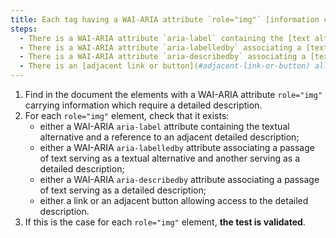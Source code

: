 ```yaml
---
title: Each tag having a WAI-ARIA attribute `role="img"` [information carrier](#image-carrier-d-information), which requires a [detailed description](#description-detaillee-image), does it satisfy any of these conditions?
steps:
  - There is a WAI-ARIA attribute `aria-label` containing the [text alternative](#textual-alternative-image) and a reference to an adjacent [detailed description](#detailed-image-description).
  - There is a WAI-ARIA attribute `aria-labelledby` associating a [text passage](#text-passage-linked-by-aria-labelledby-or-aria-describedby) acting as a [text alternative] (#alternative-textual-image) and another serving as [detailed description](#description-detailee-image).
  - There is a WAI-ARIA attribute `aria-describedby` associating a [text passage](#text-passage-linked-by-aria-labelledby-or-aria-describedby) acting as [detailed description]( #detailed-image-description).
  - There is an [adjacent link or button](#adjacent-link-or-button) allowing access to the [detailed description](#detail-image-description).
---
```


1. Find in the document the elements with a WAI-ARIA attribute `role="img"` carrying information which require a detailed description.
2. For each `role="img"` element, check that it exists:
   - either a WAI-ARIA `aria-label` attribute containing the textual alternative and a reference to an adjacent detailed description;
   - either a WAI-ARIA `aria-labelledby` attribute associating a passage of text serving as a textual alternative and another serving as a detailed description;
   - either a WAI-ARIA `aria-describedby` attribute associating a passage of text serving as a detailed description;
   - either a link or an adjacent button allowing access to the detailed description.
3. If this is the case for each `role="img"` element, **the test is validated**.
